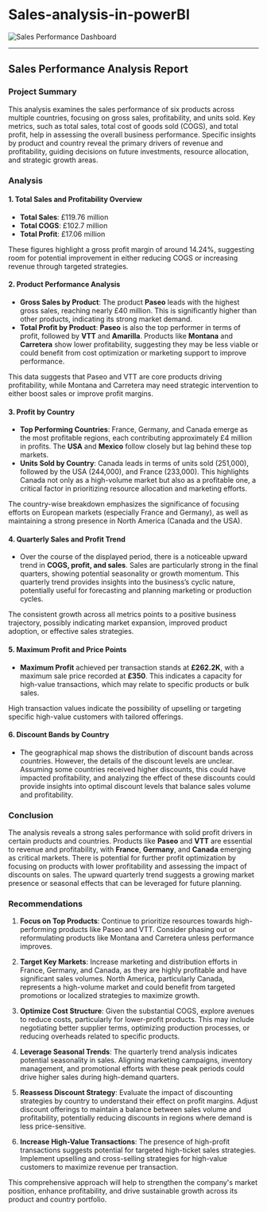 # Sales-analysis-in-powerBI

![Sales Performance Dashboard](https://drive.google.com/uc?id=1B0boQnWsE53O1FL9Nh03_S0VYshEBHKa)


---

## Sales Performance Analysis Report

### Project Summary
This analysis examines the sales performance of six products across multiple countries, focusing on gross sales, profitability, and units sold. Key metrics, such as total sales, total cost of goods sold (COGS), and total profit, help in assessing the overall business performance. Specific insights by product and country reveal the primary drivers of revenue and profitability, guiding decisions on future investments, resource allocation, and strategic growth areas.

### Analysis

#### 1. **Total Sales and Profitability Overview**
   - **Total Sales**: £119.76 million
   - **Total COGS**: £102.7 million
   - **Total Profit**: £17.06 million

   These figures highlight a gross profit margin of around 14.24%, suggesting room for potential improvement in either reducing COGS or increasing revenue through targeted strategies.

#### 2. **Product Performance Analysis**
   - **Gross Sales by Product**: The product **Paseo** leads with the highest gross sales, reaching nearly £40 million. This is significantly higher than other products, indicating its strong market demand.
   - **Total Profit by Product**: **Paseo** is also the top performer in terms of profit, followed by **VTT** and **Amarilla**. Products like **Montana** and **Carretera** show lower profitability, suggesting they may be less viable or could benefit from cost optimization or marketing support to improve performance.
   
   This data suggests that Paseo and VTT are core products driving profitability, while Montana and Carretera may need strategic intervention to either boost sales or improve profit margins.

#### 3. **Profit by Country**
   - **Top Performing Countries**: France, Germany, and Canada emerge as the most profitable regions, each contributing approximately £4 million in profits. The **USA** and **Mexico** follow closely but lag behind these top markets.
   - **Units Sold by Country**: Canada leads in terms of units sold (251,000), followed by the USA (244,000), and France (233,000). This highlights Canada not only as a high-volume market but also as a profitable one, a critical factor in prioritizing resource allocation and marketing efforts.

   The country-wise breakdown emphasizes the significance of focusing efforts on European markets (especially France and Germany), as well as maintaining a strong presence in North America (Canada and the USA).

#### 4. **Quarterly Sales and Profit Trend**
   - Over the course of the displayed period, there is a noticeable upward trend in **COGS, profit, and sales**. Sales are particularly strong in the final quarters, showing potential seasonality or growth momentum. This quarterly trend provides insights into the business’s cyclic nature, potentially useful for forecasting and planning marketing or production cycles.

   The consistent growth across all metrics points to a positive business trajectory, possibly indicating market expansion, improved product adoption, or effective sales strategies.

#### 5. **Maximum Profit and Price Points**
   - **Maximum Profit** achieved per transaction stands at **£262.2K**, with a maximum sale price recorded at **£350**. This indicates a capacity for high-value transactions, which may relate to specific products or bulk sales.

   High transaction values indicate the possibility of upselling or targeting specific high-value customers with tailored offerings.

#### 6. **Discount Bands by Country**
   - The geographical map shows the distribution of discount bands across countries. However, the details of the discount levels are unclear. Assuming some countries received higher discounts, this could have impacted profitability, and analyzing the effect of these discounts could provide insights into optimal discount levels that balance sales volume and profitability.

### Conclusion
The analysis reveals a strong sales performance with solid profit drivers in certain products and countries. Products like **Paseo** and **VTT** are essential to revenue and profitability, with **France**, **Germany**, and **Canada** emerging as critical markets. There is potential for further profit optimization by focusing on products with lower profitability and assessing the impact of discounts on sales. The upward quarterly trend suggests a growing market presence or seasonal effects that can be leveraged for future planning.

### Recommendations
1. **Focus on Top Products**: Continue to prioritize resources towards high-performing products like Paseo and VTT. Consider phasing out or reformulating products like Montana and Carretera unless performance improves.
   
2. **Target Key Markets**: Increase marketing and distribution efforts in France, Germany, and Canada, as they are highly profitable and have significant sales volumes. North America, particularly Canada, represents a high-volume market and could benefit from targeted promotions or localized strategies to maximize growth.

3. **Optimize Cost Structure**: Given the substantial COGS, explore avenues to reduce costs, particularly for lower-profit products. This may include negotiating better supplier terms, optimizing production processes, or reducing overheads related to specific products.

4. **Leverage Seasonal Trends**: The quarterly trend analysis indicates potential seasonality in sales. Aligning marketing campaigns, inventory management, and promotional efforts with these peak periods could drive higher sales during high-demand quarters.

5. **Reassess Discount Strategy**: Evaluate the impact of discounting strategies by country to understand their effect on profit margins. Adjust discount offerings to maintain a balance between sales volume and profitability, potentially reducing discounts in regions where demand is less price-sensitive.

6. **Increase High-Value Transactions**: The presence of high-profit transactions suggests potential for targeted high-ticket sales strategies. Implement upselling and cross-selling strategies for high-value customers to maximize revenue per transaction.

This comprehensive approach will help to strengthen the company's market position, enhance profitability, and drive sustainable growth across its product and country portfolio.
